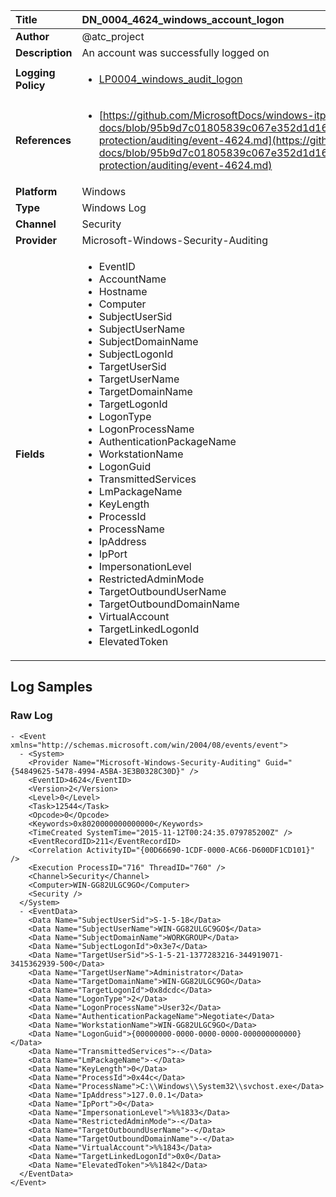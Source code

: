 | Title              | DN_0004_4624_windows_account_logon       |
|:-------------------|:------------------|
| **Author**         | @atc_project        |
| **Description**    | An account was successfully logged on |
| **Logging Policy** | <ul><li>[LP0004_windows_audit_logon](../Logging_Policies/LP0004_windows_audit_logon.md)</li></ul> |
| **References**     | <ul><li>[https://github.com/MicrosoftDocs/windows-itpro-docs/blob/95b9d7c01805839c067e352d1d16702604b15f11/windows/security/threat-protection/auditing/event-4624.md](https://github.com/MicrosoftDocs/windows-itpro-docs/blob/95b9d7c01805839c067e352d1d16702604b15f11/windows/security/threat-protection/auditing/event-4624.md)</li></ul> |
| **Platform**       | Windows    |
| **Type**           | Windows Log        |
| **Channel**        | Security     |
| **Provider**       | Microsoft-Windows-Security-Auditing    |
| **Fields**         | <ul><li>EventID</li><li>AccountName</li><li>Hostname</li><li>Computer</li><li>SubjectUserSid</li><li>SubjectUserName</li><li>SubjectDomainName</li><li>SubjectLogonId</li><li>TargetUserSid</li><li>TargetUserName</li><li>TargetDomainName</li><li>TargetLogonId</li><li>LogonType</li><li>LogonProcessName</li><li>AuthenticationPackageName</li><li>WorkstationName</li><li>LogonGuid</li><li>TransmittedServices</li><li>LmPackageName</li><li>KeyLength</li><li>ProcessId</li><li>ProcessName</li><li>IpAddress</li><li>IpPort</li><li>ImpersonationLevel</li><li>RestrictedAdminMode</li><li>TargetOutboundUserName</li><li>TargetOutboundDomainName</li><li>VirtualAccount</li><li>TargetLinkedLogonId</li><li>ElevatedToken</li></ul> |


## Log Samples

### Raw Log

```
- <Event xmlns="http://schemas.microsoft.com/win/2004/08/events/event">
  - <System>
    <Provider Name="Microsoft-Windows-Security-Auditing" Guid="{54849625-5478-4994-A5BA-3E3B0328C30D}" /> 
    <EventID>4624</EventID> 
    <Version>2</Version> 
    <Level>0</Level> 
    <Task>12544</Task> 
    <Opcode>0</Opcode> 
    <Keywords>0x8020000000000000</Keywords> 
    <TimeCreated SystemTime="2015-11-12T00:24:35.079785200Z" /> 
    <EventRecordID>211</EventRecordID> 
    <Correlation ActivityID="{00D66690-1CDF-0000-AC66-D600DF1CD101}" /> 
    <Execution ProcessID="716" ThreadID="760" /> 
    <Channel>Security</Channel> 
    <Computer>WIN-GG82ULGC9GO</Computer> 
    <Security /> 
  </System>
  - <EventData>
    <Data Name="SubjectUserSid">S-1-5-18</Data> 
    <Data Name="SubjectUserName">WIN-GG82ULGC9GO$</Data> 
    <Data Name="SubjectDomainName">WORKGROUP</Data> 
    <Data Name="SubjectLogonId">0x3e7</Data> 
    <Data Name="TargetUserSid">S-1-5-21-1377283216-344919071-3415362939-500</Data> 
    <Data Name="TargetUserName">Administrator</Data> 
    <Data Name="TargetDomainName">WIN-GG82ULGC9GO</Data> 
    <Data Name="TargetLogonId">0x8dcdc</Data> 
    <Data Name="LogonType">2</Data> 
    <Data Name="LogonProcessName">User32</Data> 
    <Data Name="AuthenticationPackageName">Negotiate</Data> 
    <Data Name="WorkstationName">WIN-GG82ULGC9GO</Data> 
    <Data Name="LogonGuid">{00000000-0000-0000-0000-000000000000}</Data> 
    <Data Name="TransmittedServices">-</Data> 
    <Data Name="LmPackageName">-</Data> 
    <Data Name="KeyLength">0</Data> 
    <Data Name="ProcessId">0x44c</Data> 
    <Data Name="ProcessName">C:\\Windows\\System32\\svchost.exe</Data> 
    <Data Name="IpAddress">127.0.0.1</Data> 
    <Data Name="IpPort">0</Data> 
    <Data Name="ImpersonationLevel">%%1833</Data> 
    <Data Name="RestrictedAdminMode">-</Data> 
    <Data Name="TargetOutboundUserName">-</Data> 
    <Data Name="TargetOutboundDomainName">-</Data> 
    <Data Name="VirtualAccount">%%1843</Data> 
    <Data Name="TargetLinkedLogonId">0x0</Data> 
    <Data Name="ElevatedToken">%%1842</Data> 
  </EventData>
</Event>

```




